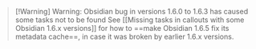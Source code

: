 <!-- force a blank line -->

> [!Warning] Warning: Obsidian bug in versions 1.6.0 to 1.6.3 has caused some tasks not to be found
> See [[Missing tasks in callouts with some Obsidian 1.6.x versions]] for how to ==make Obsidian 1.6.5 fix its metadata cache==, in case it was broken by earlier 1.6.x versions.

<!-- force a blank line -->
